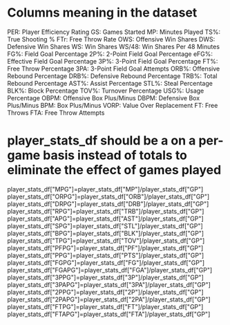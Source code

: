 
# Columns meaning in the dataset
PER: Player Efficiency Rating
GS: Games Started
MP: Minutes Played
TS%: True Shooting %
FTr: Free Throw Rate
OWS: Offensive Win Shares
DWS: Defensive Win Shares
WS: Win Shares
WS/48: Win Shares Per 48 Minutes
FG%: Field Goal Percentage
2P%: 2-Point Field Goal Percentage
eFG%: Effective Field Goal Percentage
3P%: 3-Point Field Goal Percentage
FT%: Free Throw Percentage
3PA: 3-Point Field Goal Attempts
ORB%: Offensive Rebound Percentage
DRB%: Defensive Rebound Percentage
TRB%: Total Rebound Percentage
AST%: Assist Percentage
STL%: Steal Percentage
BLK%: Block Percentage
TOV%: Turnover Percentage
USG%: Usage Percentage
OBPM: Offensive Box Plus/Minus
DBPM: Defensive Box Plus/Minus
BPM: Box Plus/Minus
VORP: Value Over Replacement
FT: Free Throws
FTA: Free Throw Attempts

# player_stats_df should be a on a per-game basis instead of totals to eliminate the effect of games played

player_stats_df["MPG"]=player_stats_df["MP"]/player_stats_df["GP"]
player_stats_df["ORPG"]=player_stats_df["ORB"]/player_stats_df["GP"]
player_stats_df["DRPG"]=player_stats_df["DRB"]/player_stats_df["GP"]
player_stats_df["RPG"]=player_stats_df["TRB"]/player_stats_df["GP"]
player_stats_df["APG"]=player_stats_df["AST"]/player_stats_df["GP"]
player_stats_df["SPG"]=player_stats_df["STL"]/player_stats_df["GP"]
player_stats_df["BPG"]=player_stats_df["BLK"]/player_stats_df["GP"]
player_stats_df["TPG"]=player_stats_df["TOV"]/player_stats_df["GP"]
player_stats_df["PFPG"]=player_stats_df["PF"]/player_stats_df["GP"]
player_stats_df["PPG"]=player_stats_df["PTS"]/player_stats_df["GP"]
player_stats_df["FGPG"]=player_stats_df["FG"]/player_stats_df["GP"]
player_stats_df["FGAPG"]=player_stats_df["FGA"]/player_stats_df["GP"]
player_stats_df["3PPG"]=player_stats_df["3P"]/player_stats_df["GP"]
player_stats_df["3PAPG"]=player_stats_df["3PA"]/player_stats_df["GP"]
player_stats_df["2PPG"]=player_stats_df["2P"]/player_stats_df["GP"]
player_stats_df["2PAPG"]=player_stats_df["2PA"]/player_stats_df["GP"]
player_stats_df["FTPG"]=player_stats_df["FT"]/player_stats_df["GP"]
player_stats_df["FTAPG"]=player_stats_df["FTA"]/player_stats_df["GP"]
